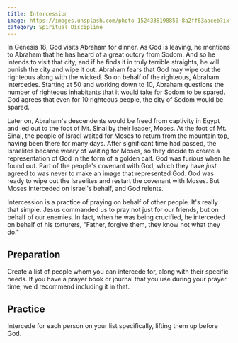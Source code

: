 ```yaml
---
title: Intercession
image: https://images.unsplash.com/photo-1524338198850-8a2ff63aaceb?ixlib=rb-1.2.1&ixid=eyJhcHBfaWQiOjEyMDd9&auto=format&fit=crop&w=800&q=80
category: Spiritual Discipline
---
```


In Genesis 18, God visits Abraham for dinner. As God is leaving, he mentions to Abraham that he has heard of a great outcry from Sodom. And so he intends to visit that city, and if he finds it in truly terrible straights, he will punish the city and wipe it out. Abraham fears that God may wipe out the righteous along with the wicked. So on behalf of the righteous, Abraham intercedes. Starting at 50 and working down to 10, Abraham questions the number of righteous inhabitants that it would take for Sodom to be spared. God agrees that even for 10 righteous people, the city of Sodom would be spared.

Later on, Abraham's descendents would be freed from captivity in Egypt and led out to the foot of Mt. Sinai by their leader, Moses. At the foot of Mt. Sinai, the people of Israel waited for Moses to return from the mountain top, having been there for many days. After significant time had passed, the Israelites became weary of waiting for Moses, so they decide to create a representation of God in the form of a golden calf. God was furious when he found out. Part of the people's covenant with God, which they have _just_ agreed to was never to make an image that represented God. God was ready to wipe out the Israelites and restart the covenant with Moses. But Moses interceded on Israel's behalf, and God relents.

Intercession is a practice of praying on behalf of other people. It's really that simple. Jesus commanded us to pray not just for our friends, but on behalf of our enemies. In fact, when he was being crucified, he interceded on behalf of his torturers, "Father, forgive them, they know not what they do."  

## Preparation

Create a list of people whom you can intercede for, along with their specific needs. If you have a prayer book or journal that you use during your prayer time, we'd recommend including it in that.

## Practice

Intercede for each person on your list specifically, lifting them up before God.
